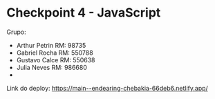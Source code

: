 # Checkpoint 4 - JavaScript
Grupo:
- Arthur Petrin RM: 98735
- Gabriel Rocha RM: 550788
- Gustavo Calce RM: 550638
- Julia Neves RM: 986680
- 
Link do deploy: https://main--endearing-chebakia-66deb6.netlify.app/


